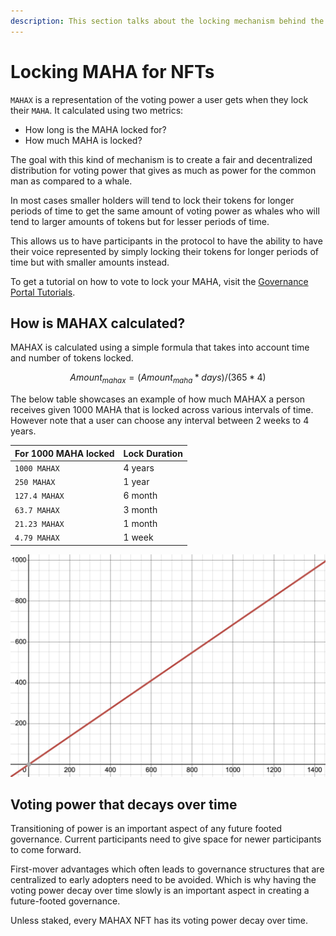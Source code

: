 ```yaml
---
description: This section talks about the locking mechanism behind the MAHAX NFTs
---
```


# Locking MAHA for NFTs

`MAHAX` is a representation of the voting power a user gets when they lock their `MAHA`. It calculated using two metrics:

* How long is the MAHA locked for?
* How much MAHA is locked?

The goal with this kind of mechanism is to create a fair and decentralized distribution for voting power that gives as much as power for the common man as compared to a whale.&#x20;

In most cases smaller holders will tend to lock their tokens for longer periods of time to get the same amount of voting power as whales who will tend to larger amounts of tokens but for lesser periods of time.&#x20;

This allows us to have participants in the protocol to have the ability to have their voice represented by simply locking their tokens for longer periods of time but with smaller amounts instead.

To get a tutorial on how to vote to lock your MAHA, visit the [Governance Portal Tutorials](../governance-portal/staking-maha-for-mahax.md).

## How is MAHAX calculated?

MAHAX is calculated using a simple formula that takes into account time and number of tokens locked.

$$
Amount_{mahax} = (Amount_{maha} * days) / (365 * 4)
$$

The below table showcases an example of how much MAHAX a person receives given 1000 MAHA that is locked across various intervals of time. However note that a user can choose any interval between 2 weeks to 4 years.

| For 1000 MAHA locked | Lock Duration |
| -------------------- | ------------- |
| `1000 MAHAX`         | 4 years       |
| `250 MAHAX`          | 1 year        |
| `127.4 MAHAX`        | 6 month       |
| `63.7 MAHAX`         | 3 month       |
| `21.23 MAHAX`        | 1 month       |
| `4.79 MAHAX`         | 1 week        |

![A graph showcasing the MAHAX power (y-axis) across the number of days locked (x-axis) for 1000 MAHA](../../.gitbook/assets/image.png)

## Voting power that decays over time

Transitioning of power is an important aspect of any future footed governance. Current participants need to give space for newer participants to come forward.&#x20;

First-mover advantages which often leads to governance structures that are centralized to early adopters need to be avoided. Which is why having the voting power decay over time slowly is an important aspect in creating a future-footed governance.

Unless staked, every MAHAX NFT has its voting power decay over time.&#x20;
